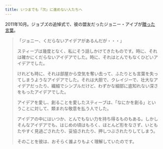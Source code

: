 ```yaml
---
title: いつまでも「次」に進めない人たちへ
---
```


2011年10月。ジョブズの追悼式で、彼の盟友だったジョニー・アイブが[贈った言葉](https://www.youtube.com/watch?v=6PcbNAKXm8w)。

> 「ジョニー、くだらないアイデアがあるんだが・・・」
>
> スティーブは幾度となく、私にそう話しかけてきたものです。時に、それは確かにくだらないアイデアでした。時に、それはとんでもなくひどいアイデアでした。
>
> けれども時に、それは部屋から空気を奪い去って、ふたりとも言葉を失ってしまうようなアイデアでした。それは大胆で、クレイジーで、壮大なアイデアだったり、繊細でシンプルだけど、わずかな細部に底知れない深さをもったアイデアでした。
>
> アイデアを愛し、創ることを愛したスティーブは、「なにかを創る」ということに対して、類まれな敬意を払う人でした。
>
> アイデアの中にはいつか、とんでもない力を持ち得るものもある。しかしそんなアイデアでも、はじめの頃はもろく、ほとんど形をなさず、いともたやすく見過ごされたり、妥協されたり、押しつぶされたりしてしまう。
>
> そのことを彼は、おそらく誰よりもよく理解していたのです。
